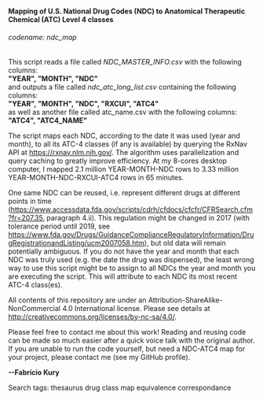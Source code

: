 #### Mapping of U.S. National Drug Codes (NDC) to Anatomical Therapeutic Chemical (ATC) Level 4 classes
###### codename: ndc_map
  
This script reads a file called _NDC_MASTER_INFO.csv_ with the following columns:  
**"YEAR", "MONTH", "NDC"**  
and outputs a file called _ndc_atc_long_list.csv_ containing the following columns:  
**"YEAR", "MONTH", "NDC", "RXCUI", "ATC4"**  
as well as another file called atc_name.csv with the following columns:  
**"ATC4", "ATC4_NAME"**  

The script maps each NDC, according to the date it was used (year and month), to all its ATC-4 classes (if any is available) by querying the RxNav API at https://rxnav.nlm.nih.gov/. The algorithm uses parallelization and query caching to greatly improve efficiency. At my 8-cores desktop computer, I mapped 2.1 million YEAR-MONTH-NDC rows to 3.33 million YEAR-MONTH-NDC-RXCUI-ATC4 rows in 65 minutes.  

One same NDC can be reused, i.e. represent different drugs at different points in time (https://www.accessdata.fda.gov/scripts/cdrh/cfdocs/cfcfr/CFRSearch.cfm?fr=207.35, paragraph 4.ii). This regulation might be changed in 2017 (with tolerance period until 2019, see https://www.fda.gov/Drugs/GuidanceComplianceRegulatoryInformation/DrugRegistrationandListing/ucm2007058.htm), but old data will remain potentially ambiguous. If you do not have the year and month that each NDC was truly used (e.g. the date the drug was dispensed), the least wrong way to use this script might be to assign to all NDCs the year and month you are executing the script. This will attribute to each NDC its most recent ATC-4 class(es).  
  
All contents of this repository are under an Attribution-ShareAlike-NonCommercial 4.0 International license. Please see details at http://creativecommons.org/licenses/by-nc-sa/4.0/.  
  
Please feel free to contact me about this work! Reading and reusing code can be made so much easier after a quick voice talk with the original author. If you are unable to run the code yourself, but need a NDC-ATC4 map for your project, please contact me (see my GitHub profile).  

**--Fabrício Kury**  
  
Search tags: thesaurus drug class map equivalence correspondance
